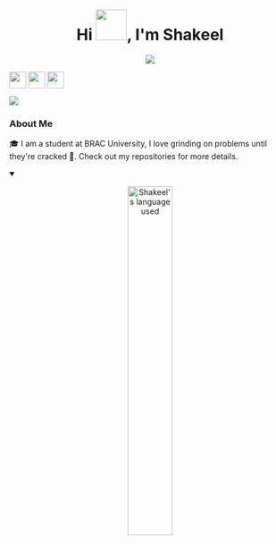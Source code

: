 <!-- Profile Header -->
<h1 align="center">Hi <img src="https://github.com/mitul3737/mitul3737/blob/main/Wave.gif" height="55px" width="55px">, I'm Shakeel</h1>

<!-- Typing SVG -->
<p align="center">
    <img src="https://readme-typing-svg.herokuapp.com?color=E22FE4&width=600&height=45&lines=Student+at+BRAC+University;I+love+grinding+on+problems+until+they're+cracked+💪;Nice+to+Meet+You!&center=true"></a>
</p>

<!-- Social Media Links -->
<p align="left">
<a href="https://www.linkedin.com/in/shakeel2003/" target="blank"><img align="center" src="https://github.com/mishmanners/MishManners/blob/master/socials/transparent-Linkedin-logo-icon.png" alt="" height="30" /></a>
<a href="https://www.instagram.com/shakeel.officialized/" target="blank"><img align="center" src="https://github.com/mitul3737/mitul3737/blob/main/socials/instagram.png" alt="" height="30" /></a>
<a href="https://www.facebook.com/shakeel2003/" target="blank"><img align="center" src="https://github.com/mitul3737/mitul3737/blob/main/socials/facebook.png" alt="" height="30" /></a>
</p>

<!-- Visitor Badge -->
![](https://visitor-badge.glitch.me/badge?page_id=officialshakeel.officialshakeel)
<br />

### About Me 
🎓 I am a student at BRAC University, I love grinding on problems until they're cracked 💪. Check out my repositories for more details.</br>

<details open="">
  <summary><b></b></summary>
  <p align="center">
    <a href="https://github.com/officialshakeel/officialshakeel"><img alt="Shakeel's language used" src="https://github-readme-stats.vercel.app/api/top-langs/?username=officialshakeel&layout=compact&langs_count=8&theme=gruvbox" width=40%/></a>
  </p>
</details>
